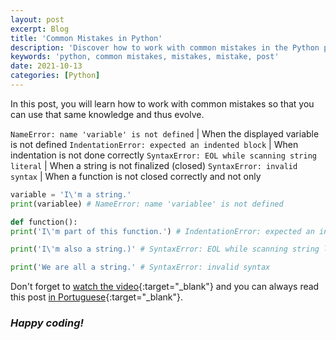 ```yaml
---
layout: post
excerpt: Blog
title: 'Common Mistakes in Python'
description: 'Discover how to work with common mistakes in the Python programming language. Get answers to your questions with the theory and examples presented.'
keywords: 'python, common mistakes, mistakes, mistake, post'
date: 2021-10-13
categories: [Python]
---
```


In this post, you will learn how to work with common mistakes so that you can use that same knowledge and thus evolve.

`NameError: name 'variable' is not defined` | When the displayed variable is not defined
`IndentationError: expected an indented block` | When indentation is not done correctly
`SyntaxError: EOL while scanning string literal` | When a string is not finalized (closed)
`SyntaxError: invalid syntax` | When a function is not closed correctly and not only

```python
variable = 'I\'m a string.'
print(variablee) # NameError: name 'variablee' is not defined

def function():
print('I\'m part of this function.') # IndentationError: expected an indented block

print('I\'m also a string.)' # SyntaxError: EOL while scanning string literal

print('We are all a string.' # SyntaxError: invalid syntax
```

Don't forget to [watch the video](https://youtu.be/k9s22aFgo9s){:target="\_blank"} and you can always read this post [in Portuguese](https://caffeinealgorithm.com/blog/20211013/erros-comuns-em-python/){:target="\_blank"}.

### _Happy coding!_
